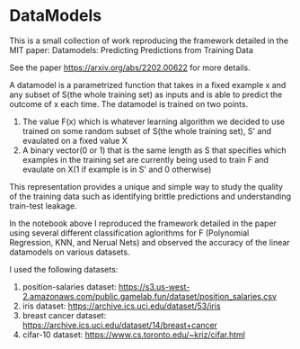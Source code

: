 # DataModels
This is a small collection of work reproducing the framework detailed in the MIT paper: Datamodels: Predicting Predictions from Training Data

See the paper https://arxiv.org/abs/2202.00622 for more details.

A datamodel is a parametrized function that takes in a fixed example x and any subset of S(the whole training set) as inputs and is able to predict the outcome of x each time. The datamodel is trained on two points. 
1) The value F(x) which is whatever learning algorithm we decided to use trained on some random subset of S(the whole training set), S' and evaulated on a fixed value X
2) A binary vector(0 or 1) that is the same length as S that specifies which examples in the training set are currently being used to train F and evaulate on X(1 if example is in S' and 0 otherwise)
   
This representation provides a unique and simple way to study the quality of the training data such as identifying brittle predictions and understanding train-test leakage.

In the notebook above I reproduced the framework detailed in the paper using several different classification aglorithms for F (Polynomial Regression, KNN, and Nerual Nets) and observed the accuracy of the linear datamodels on various datasets. 

I used the following datasets:
1) position-salaries dataset: https://s3.us-west-2.amazonaws.com/public.gamelab.fun/dataset/position_salaries.csv
2) iris dataset: https://archive.ics.uci.edu/dataset/53/iris
3) breast cancer dataset: https://archive.ics.uci.edu/dataset/14/breast+cancer
4) cifar-10 dataset: https://www.cs.toronto.edu/~kriz/cifar.html



